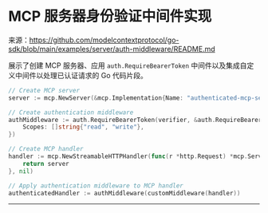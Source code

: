 # MCP 服务器身份验证中间件实现

来源：https://github.com/modelcontextprotocol/go-sdk/blob/main/examples/server/auth-middleware/README.md

展示了创建 MCP 服务器、应用 `auth.RequireBearerToken` 中间件以及集成自定义中间件以处理已认证请求的 Go 代码片段。

```go
// Create MCP server
server := mcp.NewServer(&mcp.Implementation{Name: "authenticated-mcp-server"}, nil)

// Create authentication middleware
authMiddleware := auth.RequireBearerToken(verifier, &auth.RequireBearerTokenOptions{
    Scopes: []string{"read", "write"},
})

// Create MCP handler
handler := mcp.NewStreamableHTTPHandler(func(r *http.Request) *mcp.Server {
    return server
}, nil)

// Apply authentication middleware to MCP handler
authenticatedHandler := authMiddleware(customMiddleware(handler))
```

--------------------------------
